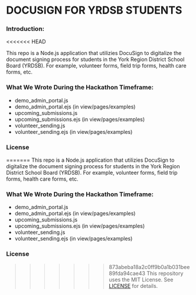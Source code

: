 # DOCUSIGN FOR YRDSB STUDENTS

### Introduction:
<<<<<<< HEAD

This repo is a Node.js application that utilizies DocuSign to digitalize the document signing process for students in the York Region District School Board (YRDSB). For example, volunteer forms, field trip forms, health care forms, etc.

### What We Wrote During the Hackathon Timeframe:

- demo_admin_portal.js
- demo_admin_portal.ejs (in view/pages/examples)
- upcoming_submissions.js
- upcoming_submissions.ejs (in view/pages/examples)
- volunteer_sending.js
- volunteer_sending.ejs (in view/pages/examples)

### License

=======
This repo is a Node.js application that utilizies DocuSign to digitalize the document signing process for students in the York Region District School Board (YRDSB). For example, volunteer forms, field trip forms, health care forms, etc.

### What We Wrote During the Hackathon Timeframe:
* demo_admin_portal.js
* demo_admin_portal.ejs (in view/pages/examples)
* upcoming_submissions.js
* upcoming_submissions.ejs (in view/pages/examples)
* volunteer_sending.js
* volunteer_sending.ejs (in view/pages/examples)

### License  
>>>>>>> 873abeba18a2c0ff9b0a1b031bee89fda94cae43
This repository uses the MIT License. See [LICENSE](./LICENSE) for details.
